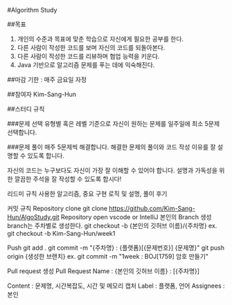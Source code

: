 #Algorithm Study

##목표
1. 개인의 수준과 목표에 맞춘 학습으로 자신에게 필요한 공부를 한다.
2. 다른 사람이 작성한 코드를 보며 자신의 코드를 되돌아본다.
3. 다른 사람이 작성한 코드를 리뷰하며 협업 능력을 키운다.
4. Java 기반으로 알고리즘 문제를 푸는 데에 익숙해진다.

##마감 기한 : 매주 금요일 자정

##참여자
Kim-Sang-Hun

##스터디 규칙

###문제 선택
유형별 혹은 레벨 기준으로 자신이 원하는 문제를 일주일에 최소 5문제 선택합니다.

###문제 풀이
매주 5문제씩 해결합니다.
해결한 문제의 풀이와 코드 작성 이유를 잘 설명할 수 있도록 합니다.

자신의 코드는 누구보다도 자신이 가장 잘 이해할 수 있어야 합니다. 설명과 가독성을 위한 깔끔한 주석을 잘 작성할 수 있도록 합시다!

리드미 규칙
사용한 알고리즘, 중요 구현 로직 및 설명, 풀이 후기

커밋 규칙
Repository clone
git clone https://github.com/Kim-Sang-Hun/AlgoStudy.git
Repository open
vscode or IntelliJ
본인의 Branch 생성
branch는 주차별로 생성한다.
git checkout -b {본인의 깃허브 이름}/{주차명}
ex. git checkout -b Kim-Sang-Hun/week1

Push
git add .
git commit -m "{주차명} : {플랫폼}[{문제번호}] {문제명}"
git push origin {생성한 브랜치}
ex. git commit -m "1week : BOJ[1759] 암호 만들기"

Pull request 생성
Pull Request Name : {본인의 깃허브 이름} : [{주차명}]

Content : 문제명, 시간복잡도, 시간 및 메모리 캡처
Label : 플랫폼, 언어
Assignees : 본인
